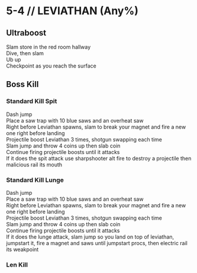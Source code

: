 # 5-4 // LEVIATHAN (Any%)
## Ultraboost
Slam store in the red room hallway <br />
Dive, then slam <br />
Ub up <br />
Checkpoint as you reach the surface 
## Boss Kill
### Standard Kill Spit
Dash jump <br />
Place a saw trap with 10 blue saws and an overheat saw <br />
Right before Leviathan spawns, slam to break your magnet and fire a new one right before landing <br /> 
Projectile boost Leviathan 3 times, shotgun swapping each time <br />
Slam jump and throw 4 coins up then slab coin <br />
Continue firing projectile boosts until it attacks <br />
If it does the spit attack use sharpshooter alt fire to destroy a projectile then malicious rail its mouth <br />
### Standard Kill Lunge
Dash jump <br />
Place a saw trap with 10 blue saws and an overheat saw <br />
Right before Leviathan spawns, slam to break your magnet and fire a new one right before landing  <br />
Projectile boost Leviathan 3 times, shotgun swapping each time <br />
Slam jump and throw 4 coins up then slab coin <br />
Continue firing projectile boosts until it attacks <br />
If it does the lunge attack, slam jump so you land on top of leviathan, jumpstart it, fire a magnet and saws until jumpstart procs, then electric rail its weakpoint <br />
### Len Kill